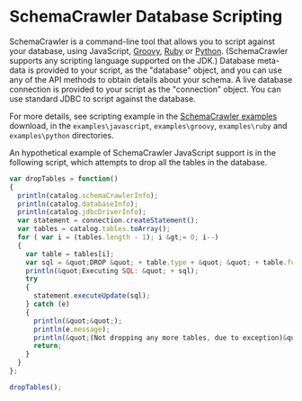 # SchemaCrawler Database Scripting

SchemaCrawler is a command-line tool that allows you to script against your
database, using JavaScript, [Groovy](https://www.groovy-lang.org/),
[Ruby](https://www.ruby-lang.org/en/) or [Python](https://www.python.org/).
(SchemaCrawler supports any scripting language supported on the JDK.) Database
meta-data is provided to your script, as the "database" object, and you can
use any of the API methods to obtain details about your schema. A live
database connection is provided to your script as the "connection" object. You
can use standard JDBC to script against the database.

For more details, see scripting example in the 
[SchemaCrawler examples](https://github.com/schemacrawler/SchemaCrawler/releases/)
download, in the `examples\javascript`, `examples\groovy`, `examples\ruby` and
`examples\python` directories.

An hypothetical example of SchemaCrawler JavaScript support is in the
following script, which attempts to drop all the tables in the database.

```javascript
var dropTables = function()
{
  println(catalog.schemaCrawlerInfo);
  println(catalog.databaseInfo);
  println(catalog.jdbcDriverInfo);
  var statement = connection.createStatement();
  var tables = catalog.tables.toArray();
  for ( var i = (tables.length - 1); i &gt;= 0; i--)
  {
    var table = tables[i];
    var sql = &quot;DROP &quot; + table.type + &quot; &quot; + table.fullName;
    println(&quot;Executing SQL: &quot; + sql);
    try
    {
      statement.executeUpdate(sql);
    } catch (e)
    {
      println(&quot;&quot;);
      println(e.message);
      println(&quot;(Not dropping any more tables, due to exception)&quot;);
      return;
    }
  }
};

dropTables();      
```
